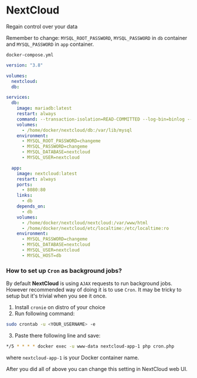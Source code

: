 # NextCloud
Regain control over your data

Remember to change: ``MYSQL_ROOT_PASSWORD``, ``MYSQL_PASSWORD`` in ``db`` container and ``MYSQL_PASSWORD`` in ``app`` container.

``docker-compose.yml``
```yaml
version: "3.8"

volumes:
  nextcloud:
  db:

services:
  db:
    image: mariadb:latest
    restart: always
    command: --transaction-isolation=READ-COMMITTED --log-bin=binlog --binlog-format=ROW --character-set-server=utf8
    volumes:
      - /home/docker/nextcloud/db:/var/lib/mysql
    environment:
      - MYSQL_ROOT_PASSWORD=changeme
      - MYSQL_PASSWORD=changeme
      - MYSQL_DATABASE=nextcloud
      - MYSQL_USER=nextcloud

  app:
    image: nextcloud:latest
    restart: always
    ports:
      - 8080:80
    links:
      - db
    depends_on:
      - db
    volumes:
      - /home/docker/nextcloud/nextcloud:/var/www/html
      - /home/docker/nextcloud/etc/localtime:/etc/localtime:ro
    environment:
      - MYSQL_PASSWORD=changeme
      - MYSQL_DATABASE=nextcloud
      - MYSQL_USER=nextcloud
      - MYSQL_HOST=db
```

### How to set up `Cron` as background jobs?
By default **NextCloud** is using `AJAX` requests to run background jobs. However recommended way of doing it is to use `Cron`. It may be tricky to setup but it's trivial when you see it once.

1. Install `cronie` on distro of your choice
2. Run following command:
```bash
sudo crontab -u <YOUR_USERNAME> -e
```
3. Paste there following line and save:
```bash
*/5 * * * * docker exec -u www-data nextcloud-app-1 php cron.php
```
where `nextcloud-app-1` is your Docker container name.

After you did all of above you can change this setting in NextCloud web UI.
